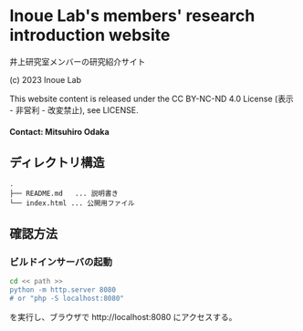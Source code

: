 # Inoue Lab's members' research introduction website
井上研究室メンバーの研究紹介サイト

(c) 2023 Inoue Lab

This website content is released under the CC BY-NC-ND 4.0 License (表示 - 非営利 - 改変禁止), see LICENSE.
#### Contact: Mitsuhiro Odaka

## ディレクトリ構造
```
.
├── README.md	... 説明書き
└── index.html ... 公開用ファイル
```

## 確認方法
### ビルドインサーバの起動

``` bash
cd << path >>
python -m http.server 8080
# or "php -S localhost:8080"
```
を実行し、ブラウザで http://localhost:8080 にアクセスする。
